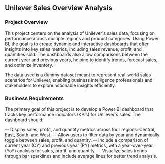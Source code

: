 ## Unilever Sales Overview Analysis

### Project Overview

This project centers on the analysis of Unilever's sales data, focusing on performance across multiple regions and product categories. Using Power BI, the goal is to create dynamic and interactive dashboards that offer insights into key sales metrics, including sales revenue, profit, and quantities sold. The dashboards also allow comparisons between the current year and previous years, helping to identify trends, forecast sales, and optimize inventory.

The data used is a dummy dataset meant to represent real-world sales scenarios for Unilever, enabling business intelligence professionals and stakeholders to explore actionable insights efficiently.

### Business Requirements
The primary goal of this project is to develop a Power BI dashboard that tracks key performance indicators (KPIs) for Unilever's sales. The dashboard should:

-- Display sales, profit, and quantity metrics across four regions: Central, East, South, and West.
-- Allow users to filter data by year and dynamically toggle between sales, profit, and quantity.
-- Include a comparison of current year (CY) and previous year (PY) metrics, with a year-over-year (YoY) analysis for sales, profit, and quantity.
-- Visualize sales trends through bar sparklines and include average lines for better trend analysis.
